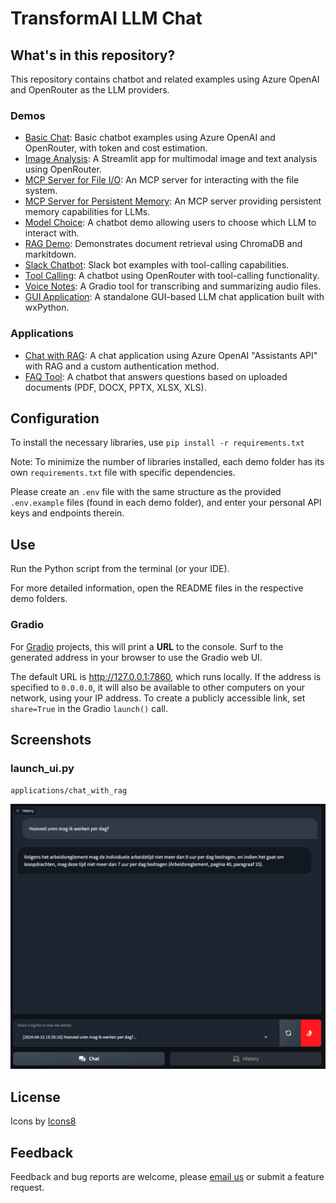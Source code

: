 # TransformAI LLM Chat

## What's in this repository?

This repository contains chatbot and related examples using Azure OpenAI and OpenRouter as the LLM providers.

### Demos

- [Basic Chat](demos/basic_chat/README.md): Basic chatbot examples using Azure OpenAI and OpenRouter, with token and cost estimation.
- [Image Analysis](demos/image_analysis/README.md): A Streamlit app for multimodal image and text analysis using OpenRouter.
- [MCP Server for File I/O](demos/mcp_server_file_io/README.md): An MCP server for interacting with the file system.
- [MCP Server for Persistent Memory](demos/mcp_server_memory/README.md): An MCP server providing persistent memory capabilities for LLMs.
- [Model Choice](demos/model_choice/README.md): A chatbot demo allowing users to choose which LLM to interact with.
- [RAG Demo](demos/rag/README.md): Demonstrates document retrieval using ChromaDB and markitdown.
- [Slack Chatbot](demos/slack_bot/README.md): Slack bot examples with tool-calling capabilities.
- [Tool Calling](demos/tool_calling/README.md): A chatbot using OpenRouter with tool-calling functionality.
- [Voice Notes](demos/voice_notes/README.md): A Gradio tool for transcribing and summarizing audio files.
- [GUI Application](gui/README.md): A standalone GUI-based LLM chat application built with wxPython.

### Applications

- [Chat with RAG](applications/chat_with_rag/README.md): A chat application using Azure OpenAI "Assistants API" with RAG and a custom authentication method.
- [FAQ Tool](applications/faq_tool/README.md): A chatbot that answers questions based on uploaded documents (PDF, DOCX, PPTX, XLSX, XLS).

## Configuration

To install the necessary libraries, use `pip install -r requirements.txt`

Note: To minimize the number of libraries installed, each demo folder has its own `requirements.txt` file with specific dependencies.

Please create an `.env` file with the same structure as the provided `.env.example` files (found in each demo folder), and enter your personal API keys and endpoints therein.

## Use

Run the Python script from the terminal (or your IDE).

For more detailed information, open the README files in the respective demo folders.

### Gradio

For [Gradio](https://www.gradio.app/guides/creating-a-chatbot-fast) projects, this will print a **URL** to the console. Surf to the generated address in your browser to use the Gradio web UI.

The default URL is http://127.0.0.1:7860, which runs locally. If the address is specified to `0.0.0.0`, it will also be available to other computers on your network, using your IP address. To create a publicly accessible link, set `share=True` in the Gradio `launch()` call.

## Screenshots

### launch_ui.py

`applications/chat_with_rag`

![gradio-logviewer.png](assets/screenshots/gradio-logviewer.png)

## License

Icons by <a target="_blank" href="https://icons8.com">Icons8</a>

## Feedback

Feedback and bug reports are welcome, please [email us](mailto:servaas.tilkin@pxl.be) or submit a feature request.
